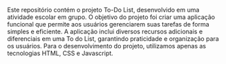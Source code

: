Este repositório contém o projeto To-Do List, desenvolvido em uma atividade escolar em grupo. O objetivo do projeto foi criar uma aplicação funcional que permite aos usuários gerenciarem suas tarefas de forma simples e eficiente. A aplicação inclui diversos recursos adicionais e diferenciais em uma To do List, garantindo praticidade e organização para os usuários. Para o desenvolvimento do projeto, utilizamos apenas as tecnologias HTML, CSS e Javascript.
